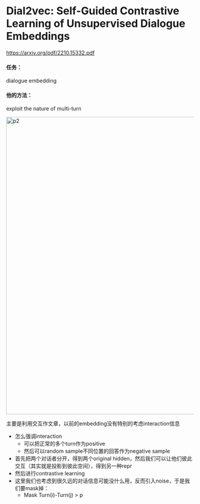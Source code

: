 # Dial2vec: Self-Guided Contrastive Learning of Unsupervised Dialogue Embeddings

https://arxiv.org/pdf/2210.15332.pdf

#### 任务：

dialogue embedding

#### 他的方法：

exploit the nature of multi-turn

<img src="https://p.ipic.vip/7s4eao.png" alt="p2" width="800"/>

主要是利用交互作文章，以前的embedding没有特别的考虑interaction信息

* 怎么强调interaction
  * 可以把正常的多个turn作为positive
  * 然后可以random sample不同位置的回答作为negative sample
* 首先把两个对话者分开，得到两个original hidden，然后我们可以让他们彼此交互（其实就是投影到彼此空间），得到另一种repr
* 然后进行contrastive learning
* 这里我们也考虑到很久远的对话信息可能没什么用，反而引入noise，于是我们要mask掉：
  * Mask Turn(i)-Turn(j) > p
